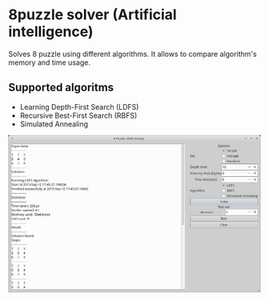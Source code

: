 # 8puzzle solver (Artificial intelligence)
Solves 8 puzzle using different algorithms. It allows to compare algorithm's memory and time usage.

## Supported algoritms
-  Learning Depth-First Search (LDFS)
-  Recursive Best-First Search (RBFS)
-  Simulated Annealing


![screenshot.jpg](screenshot.jpg)
